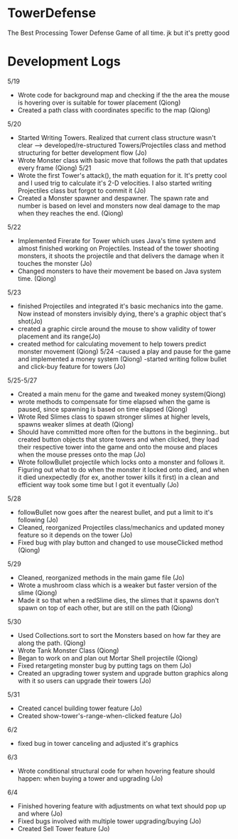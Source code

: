 # TowerDefense
The Best Processing Tower Defense Game of all time. jk but it's pretty good

# Development Logs

5/19
- Wrote code for background map and checking if the the area the mouse is hovering over is suitable for tower placement (Qiong)
- Created a path class with coordinates specific to the map (Qiong)

5/20
- Started Writing Towers. Realized that current class structure wasn't clear --> developed/re-structured Towers/Projectiles class and method structuring for better development flow (Jo)
- Wrote Monster class with basic move that follows the path that updates every frame (Qiong)
5/21
- Wrote the first Tower's attack(), the math equation for it. It's pretty cool and I used trig to calculate it's 2-D velocities. I also started writing Projectiles class but forgot to commit it (Jo)
- Created a Monster spawner and despawner. The spawn rate and number is based on level and monsters now deal damage to the map when they reaches the end. (Qiong)

5/22
- Implemented Firerate for Tower which uses Java's time system and almost finished working on Projectiles. Instead of the tower shooting monsters, it shoots the projectile and that delivers the damage when it touches the monster (Jo)
- Changed monsters to have their movement be based on Java system time. (Qiong)

5/23
- finished Projectiles and integrated it's basic mechanics into the game. Now instead of monsters invisibly dying, there's a graphic object that's shot(Jo)
- created a graphic circle around the mouse to show validity of tower placement and its range(Jo)
- created method for calculating movement to help towers predict monster movement (Qiong)
5/24
-caused a play and pause for the game and implemented a money system (Qiong)
-started writing follow bullet and click-buy feature for towers (Jo)

5/25-5/27
- Created a main menu for the game and tweaked money system(Qiong)
- wrote methods to compensate for time elapsed when the game is paused, since spawning is based on time elapsed (Qiong)
- Wrote Red Slimes class to spawn stronger slimes at higher levels, spawns weaker slimes at death (Qiong)
- Should have committed more often for the buttons in the beginning.. but created button objects that store towers and when clicked, they load their respective tower into the game and onto the mouse and places when the mouse presses onto the map (Jo)
- Wrote followBullet projectile which locks onto a monster and follows it. Figuring out what to do when the monster it locked onto died, and when it died unexpectedly (for ex, another tower kills it first) in a clean and efficient way took some time but I got it eventually (Jo)

5/28
- followBullet now goes after the nearest bullet, and put a limit to it's following (Jo)
- Cleaned, reorganized Projectiles class/mechanics and updated money feature so it depends on the tower (Jo)
- Fixed bug with play button and changed to use mouseClicked method (Qiong)

5/29
- Cleaned, reorganized methods in the main game file (Jo)
- Wrote a mushroom class which is a weaker but faster version of the slime (Qiong)
- Made it so that when a redSlime dies, the slimes that it spawns don't spawn on top of each other, but are still on the path (Qiong)

5/30
- Used Collections.sort to sort the Monsters based on how far they are along the path. (Qiong)
- Wrote Tank Monster Class (Qiong)
- Began to work on and plan out Mortar Shell projectile (Qiong)
- Fixed retargeting monster bug by putting tags on them (Jo)
- Created an upgrading tower system and upgrade button graphics along with it so users can upgrade their towers (Jo)

5/31
- Created cancel building tower feature (Jo)
- Created show-tower's-range-when-clicked feature (Jo)

6/2
- fixed bug in tower canceling and adjusted it's graphics

6/3
- Wrote conditional structural code for when hovering feature should happen: when buying a tower and upgrading (Jo)

6/4
- Finished hovering feature with adjustments on what text should pop up and where (Jo)
- Fixed bugs involved with multiple tower upgrading/buying (Jo)
- Created Sell Tower feature (Jo)
